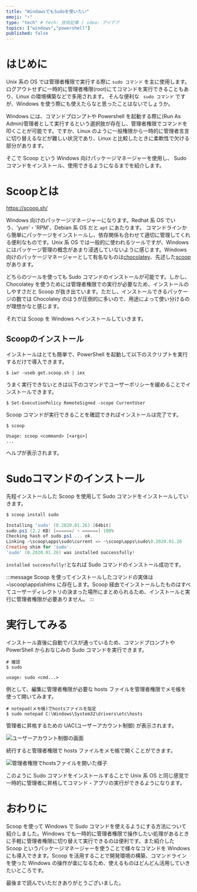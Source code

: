 ```yaml
---
title: "WindowsでもSudoを使いたい"
emoji: "⚡"
type: "tech" # tech: 技術記事 / idea: アイデア
topics: ["windows","powershell"]
published: false
---
```


# はじめに

Unix 系の OS では管理者権限で実行する際に `sudo コマンド` を主に使用します。ログアウトせずに一時的に管理者権限(root)にてコマンドを実行できることもあり、Linux の環境構築などで多用されます。
そんな便利な ` sudo コマンド` ですが、Windows を使う際にも使えたらなと思ったことはないでしょうか。

Windows には、コマンドプロンプトや Powershell を起動する際に(Run As Admin)管理者として実行するという選択肢が存在し、管理者権限でコマンドを叩くことが可能です。ですか、Linux のように一般権限から一時的に管理者言言に切り替えるなどが難しい状況であり、Linux と比較したときに柔軟性で欠ける部分があります。

そこで Scoop という Windows 向けパッケージマネージャーを使用し、 Sudo コマンドをインストール、使用できるようになるまでを紹介します。

# Scoopとは

https://scoop.sh/

Windows 向けのパッケージマネージャーになります。Redhat 系 OS でいう、'yum'・'RPM'、Debian 系 OS だと `apt` にあたります。
コマンドラインから簡単にパッケージをインストールし、依存関係も合わせて適切に管理してくれる便利なものです。Unix 系 OS では一般的に使われるツールですが、Windows にはパッケージ管理の概念があまり浸透していないように感じます。Windows 向けのパッケージマネージャーとして有名なものは[chocolatey](https://chocolatey.org/)、先述した[scoop](https://scoop.sh/)があります。

どちらのツールを使っても Sudo コマンドのインストールが可能です。しかし、Chocolatey を使うためには管理者権限での実行が必要なため、インストールのしやすさだと Scoop が抜き出ています。ただし、インストールできるパッケージの数では Chocolatey のほうが圧倒的に多いので、用途によって使い分けるのが理想かなと感じます。

それでは Scoop を Windows へインストールしていきます。

## Scoopのインストール

インストールはとても簡単で、PowerShell を起動して以下のスクリプトを実行するだけで導入できます。

```shell:Powershell
$ iwr -useb get.scoop.sh | iex
```
うまく実行できないときは以下のコマンドでユーザーポリシーを緩めることでインストールできます。
```shell:Powershell
$ Set-ExecutionPolicy RemoteSigned -scope CurrentUser
```
Scoop コマンドが実行できることを確認できればインストールは完了です。
```shell:Powershell
$ scoop

Usage: scoop <command> [<args>]
...
```
ヘルプが表示されます。


# Sudoコマンドのインストール

先程インストールした Scoop を使用して Sudo コマンドをインストールしていきます。
```powershell
$ scoop install sudo

Installing 'sudo' (0.2020.01.26) [64bit]
sudo.ps1 (2.2 KB) [======/ ~ ======] 100%
Checking hash of sudo.ps1 ... ok.
Linking ~\scoop\apps\sudo\current => ~\scoop\apps\sudo\0.2020.01.26
Creating shim for 'sudo'.
'sudo' (0.2020.01.26) was installed successfully!
```
`installed successfully!`となれば Sudo コマンドのインストール成功です。

:::message
Scoop を使ってインストールしたコマンドの実体は~\scoop\apps\shims に存在します。Scoop 経由でインストールしたものはすべてユーザーディレクトリの決まった場所にまとめられるため、インストールと実行に管理者権限が必要ありません。
:::

# 実行してみる

インストール直後に自動でパスが通っているため、コマンドプロンプトや PowerShell からおなじみの Sudo コマンドを実行できます。

```
# 確認
$ sudo

usage: sudo <cmd...>
```

例として、編集に管理者権限が必要な hosts ファイルを管理者権限でメモ帳を使って開いてみます。
```
# notepad(メモ帳)でhostsファイルを指定
$ sudo notepad C:\Windows\System32\drivers\etc\hosts
```

管理者に昇格するための UAC(ユーザーアカウント制御) が表示されます。

![ユーザーアカウント制御の画面](https://storage.googleapis.com/zenn-user-upload/5gbhypvzvgkalw6r3xuzrubs8vkr)

続行すると管理者権限で hosts ファイルをメモ帳で開くことができます。

![管理者権限でhostsファイルを開いた様子](https://storage.googleapis.com/zenn-user-upload/6qc6m9myaywrqv6v70onc5zwwaj2)

このように Sudo コマンドをインストールすることで Unix 系 OS と同じ感覚で一時的に管理者に昇格してコマンド・アプリの実行ができるようになります。

# おわりに

Scoop を使って Windows で Sudo コマンドを使えるようにする方法について紹介しました。Windows でも一時的に管理者権限で操作したい処理があるときに手軽に管理者権限に切り替えて実行できるのは便利です。また紹介した Scoop というパッケージマネージャーを使うことで様々なコマンドを Windows にも導入できます。Scoop を活用することで開発環境の構築、コマンドラインを使った Windows の操作が楽になるため、使えるものはどんどん活用していきたいところです。

最後まで読んでいただきありがとうございました。